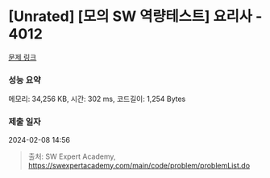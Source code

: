 # [Unrated] [모의 SW 역량테스트] 요리사 - 4012 

[문제 링크](https://swexpertacademy.com/main/code/problem/problemDetail.do?contestProbId=AWIeUtVakTMDFAVH) 

### 성능 요약

메모리: 34,256 KB, 시간: 302 ms, 코드길이: 1,254 Bytes

### 제출 일자

2024-02-08 14:56



> 출처: SW Expert Academy, https://swexpertacademy.com/main/code/problem/problemList.do